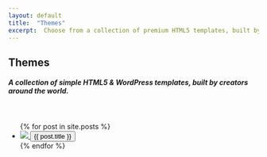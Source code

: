 ```yaml
---
layout: default
title:  "Themes"
excerpt:  Choose from a collection of premium HTML5 templates, built by creators around the world.
---
```


<div class="section text-center section-examples">
      <div class="row">
            <div class="col-md-8 ml-auto mr-auto">
                  <h2 class="title">Themes</h2>
                  <h5 class="description">A collection of simple HTML5 & WordPress templates, built by creators around the world.</h5>
            </div>
	</div>
	<br>
      <div class="container-fluid text-center">
        <div class="row">
	<ul>
          {% for post in site.posts %}
		<li>
		<div class="col-md-6">
			<a href="{{ post.url }}" title="{{ post.title }}">
              		<img src="{{ post.img }}" class="img-raised rounded img-fluid">
              		<button class="btn  btn-link btn-primary btn-lg">{{ post.title }}</button>
            		</a>
          	</div>
		</li>
          {% endfor %}
	  </ul>
        </div>
      </div>
</div>
